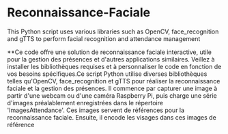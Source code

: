 # Reconnaissance-Faciale
This Python script uses various libraries such as OpenCV, face_recognition and gTTS to perform facial recognition and attendance management


**Ce code offre une solution de reconnaissance faciale interactive, utile pour la gestion des présences et d'autres applications similaires. Veillez à installer les bibliothèques requises et à personnaliser le code en fonction de vos besoins spécifiques.Ce script Python utilise diverses bibliothèques telles qu'OpenCV, face_recognition et gTTS pour réaliser la reconnaissance faciale et la gestion des présences. Il commence par capturer une image à partir d'une webcam ou d'une caméra Raspberry Pi, puis charge une série d'images préalablement enregistrées dans le répertoire 'ImagesAttendance'. Ces images servent de références pour la reconnaissance faciale. Ensuite, il encode les visages dans ces images de référence

